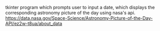 tkinter program which prompts user to input a date, which displays the corresponding astronomy picture of the day using nasa's api.
https://data.nasa.gov/Space-Science/Astronomy-Picture-of-the-Day-API/ez2w-t8ua/about_data
